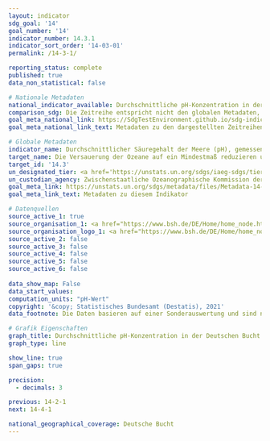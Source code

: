 ```yaml
---
layout: indicator    
sdg_goal: '14'    
goal_number: '14'    
indicator_number: 14.3.1    
indicator_sort_order: '14-03-01'    
permalink: /14-3-1/    

reporting_status: complete    
published: true    
data_non_statistical: false    

# Nationale Metadaten    
national_indicator_available: Durchschnittliche pH-Konzentration in der Deutschen Bucht    
comparison_sdg: Die Zeitreihe entspricht nicht den globalen Metadaten, bietet aber zusätzliche Informationen.    
goal_meta_national_link: https://SdgTestEnvironment.github.io/sdg-indicators/public/MetaDe/14.3.1.pdf    
goal_meta_national_link_text: Metadaten zu den dargestellten Zeitreihen    

# Globale Metadaten    
indicator_name: Durchschnittlicher Säuregehalt der Meere (pH), gemessen an einer Reihe vereinbarter repräsentativer Messstellen    
target_name: Die Versauerung der Ozeane auf ein Mindestmaß reduzieren und ihre Auswirkungen bekämpfen, unter anderem durch eine verstärkte wissenschaftliche Zusammenarbeit auf allen Ebenen    
target_id: '14.3'    
un_designated_tier: <a href='https://unstats.un.org/sdgs/iaeg-sdgs/tier-classification/' title='Klicken Sie hier um weitere Informationen zur UN-Tier-Klassifikation zu erhalten.'  target='_blank'>Tier II</a>    
un_custodian_agency: Zwischenstaatliche Ozeanographische Kommission der UNESCO (IOC-UNESCO)    
goal_meta_link: https://unstats.un.org/sdgs/metadata/files/Metadata-14-03-01.pdf    
goal_meta_link_text: Metadaten zu diesem Indikator        

# Datenquellen
source_active_1: true
source_organisation_1: <a href="https://www.bsh.de/DE/Home/home_node.html;jsessionid=1C7E732B4D18093E53780EB37C351809.live11294"> Bundesamt für Seeschifffahrt und Hydrographie (BSH) </a>
source_organisation_logo_1: <a href="https://www.bsh.de/DE/Home/home_node.html;jsessionid=1C7E732B4D18093E53780EB37C351809.live11294"><img src="https://g205sdgs.github.io/sdg-indicators/public/OrgImgDe/bsh.png" alt="Logo bsh" style="height:60px; width:148px"/></a>
source_active_2: false
source_active_3: false
source_active_4: false
source_active_5: false
source_active_6: false
    
data_show_map: False    
data_start_values:     
computation_units: "pH-Wert"    
copyright: '&copy; Statistisches Bundesamt (Destatis), 2021'    
data_footnote: Die Daten basieren auf einer Sonderauswertung und sind nicht öffentlich zugänglich.    

# Grafik Eigenschaften    
graph_title: Durchschnittliche pH-Konzentration in der Deutschen Bucht    
graph_type: line    

show_line: true
span_gaps: true

precision:
  - decimals: 3    

previous: 14-2-1    
next: 14-4-1    

national_geographical_coverage: Deutsche Bucht    
---
```


<span></span>
